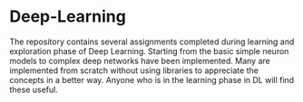 # Deep-Learning
The repository contains several assignments completed during learning and exploration phase of Deep Learning. Starting from the basic simple neuron models to complex deep networks
have been implemented. Many are implemented from scratch without using libraries to appreciate the concepts in a better way. Anyone who is in the learning phase in DL will find
these useful.
